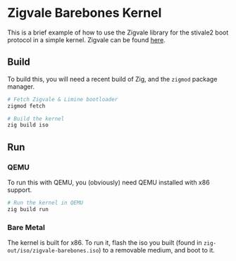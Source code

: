 # Zigvale Barebones Kernel
This is a brief example of how to use the Zigvale library for the stivale2 boot protocol in a simple kernel. Zigvale can be found [here](https://github.com/ominitay/zigvale).

## Build
To build this, you will need a recent build of Zig, and the `zigmod` package manager.

``` sh
# Fetch Zigvale & Limine bootloader
zigmod fetch

# Build the kernel
zig build iso
```

## Run
### QEMU
To run this with QEMU, you (obviously) need QEMU installed with x86 support. 

``` sh
# Run the kernel in QEMU
zig build run
```

### Bare Metal
The kernel is built for x86. To run it, flash the iso you built (found in `zig-out/iso/zigvale-barebones.iso`) to a removable medium, and boot to it.
